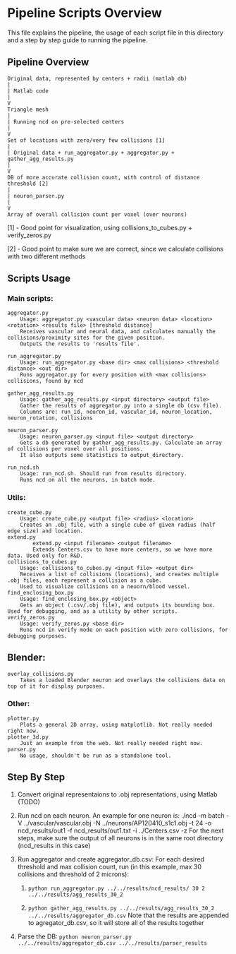 # Pipeline Scripts Overview

This file explains the pipeline, the usage of each script file in this directory and a step by step guide to running the pipeline.


## Pipeline Overview
	Original data, represented by centers + radii (matlab db)
	|
	| Matlab code
	|
	V
	Triangle mesh
	|
	| Running ncd on pre-selected centers
	|
	V
	Set of locations with zero/very few collisions [1]
	|
	| Original data + run_aggregator.py + aggregator.py + gather_agg_results.py
	|
	V
	DB of more accurate collision count, with control of distance threshold [2]
	|
	| neuron_parser.py
	|
	V
	Array of overall collision count per voxel (over neurons)

[1] - Good point for visualization, using collisions_to_cubes.py + verify_zeros.py

[2] - Good point to make sure we are correct, since we calculate collisions with two different methods


## Scripts Usage
### Main scripts:
	aggregator.py
		Usage: aggregator.py <vascular data> <neuron data> <location> <rotation> <results file> [threshold distance]
		Receives vascular and neural data, and calculates manually the collisions/proximity sites for the given position.
		Outputs the results to 'results file'.

	run_aggregator.py
		Usage: run_aggregator.py <base dir> <max collisions> <threshold distance> <out dir>
		Runs aggregator.py for every position with <max collisions> collisions, found by ncd

	gather_agg_results.py
		Usage: gather_agg_results.py <input directory> <output file>
		Gather the results of aggregator.py into a single db (csv file).
		Columns are: run_id, neuron_id, vascular_id, neuron_location, neuron_rotation, collisions

	neuron_parser.py
		Usage: neuron_parser.py <input file> <output directory>
		Gets a db generated by gather_agg_results.py. Calculate an array of collisions per voxel over all positions.
		It also outputs some statistics to output_directory.

	run_ncd.sh
		Usage: run_ncd.sh. Should run from results directory.
		Runs ncd on all the neurons, in batch mode.


### Utils:
	create_cube.py
		Usage: create_cube.py <output file> <radius> <location>
		Creates an .obj file, with a single cube of given radius (half edge size) and location.
	extend.py
			extend.py <input filename> <output filename>
			Extends Centers.csv to have more centers, so we have more data. Used only for R&D.
	collisions_to_cubes.py
		Usage: collisions_to_cubes.py <input file> <output dir>
		Receives a list of collisions (locations), and creates multiple .obj files, each represent a collision as a cube.
		Used to visualize collisions on a neuorn/blood vessel.
	find_enclosing_box.py
		Usage: find_enclosing_box.py <object>
		Gets an object (.csv/.obj file), and outputs its bounding box. Used for debugging, and as a utility by other scripts.
	verify_zeros.py
		Usage: verify_zeros.py <base dir>
		Runs ncd in verify mode on each position with zero collisions, for debugging purposes.


## Blender:
	overlay_collisions.py
		Takes a loaded Blender neuron and overlays the collisions data on top of it for display purposes.
		
### Other:
	plotter.py
		Plots a general 2D array, using matplotlib. Not really needed right now.
	plotter_3d.py
		Just an example from the web. Not really needed right now.
	parser.py
		No usage, shouldn't be run as a standalone tool.


## Step By Step
1. Convert original representaions to .obj representations, using Matlab (TODO)

2. Run ncd on each neuron. An example for one neuron is:
	./ncd -m batch -V ../vascular/vascular.obj -N ../neurons/AP120410_s1c1.obj -t 24 -o ncd_results/out1 -f ncd_results/out1.txt -i ../Centers.csv -z
	For the next steps, make sure the output of all neurons is in the same root directory (ncd_results in this case)

3. Run aggregator and create aggregator_db.csv:
	For each desired threshold and max collision count, run (in this example, max 30 collisions and threshold of 2 microns):
	1. `python run_aggregator.py ../../results/ncd_results/ 30 2 ../../results/agg_results_30_2`

	2. `python gather_agg_results.py ../../results/agg_results_30_2 ../../results/aggregator_db.csv`
		Note that the results are appended to agregator_db.csv, so it will store all of the results together

4. Parse the DB:
	`python neuron_parser.py ../../results/aggregator_db.csv ../../results/parser_results`
